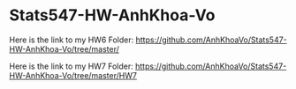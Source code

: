 # Stats547-HW-AnhKhoa-Vo
Here is the link to my HW6 Folder: https://github.com/AnhKhoaVo/Stats547-HW-AnhKhoa-Vo/tree/master/

Here is the link to my HW7 Folder: https://github.com/AnhKhoaVo/Stats547-HW-AnhKhoa-Vo/tree/master/HW7
